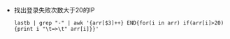 * 找出登录失败次数大于20的IP

  ```shell
  lastb | grep "-" | awk '{arr[$3]++} END{for(i in arr) if(arr[i]>20){print i "\t=>\t" arr[i]}}'
  ```

